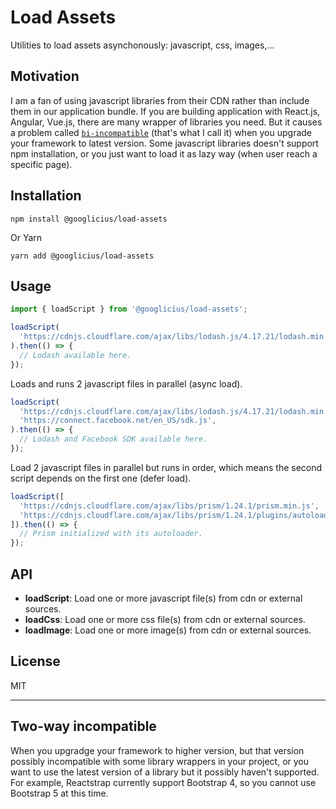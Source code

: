 # Load Assets

Utilities to load assets asynchonously: javascript, css, images,...

## Motivation

I am a fan of using javascript libraries from their CDN rather than include them in our application bundle. If you are building application with React.js, Angular, Vue.js, there are many wrapper of libraries you need. But it causes a problem called [`bi-incompatible`](#two-way-incompatible) (that's what I call it) when you upgrade your framework to latest version. Some javascript libraries doesn't support npm installation, or you just want to load it as lazy way (when user reach a specific page).

## Installation

```
npm install @googlicius/load-assets
```

Or Yarn

```
yarn add @googlicius/load-assets
```

## Usage

```javascript
import { loadScript } from '@googlicius/load-assets';

loadScript(
  'https://cdnjs.cloudflare.com/ajax/libs/lodash.js/4.17.21/lodash.min.js',
).then(() => {
  // Lodash available here.
});
```

Loads and runs 2 javascript files in parallel (async load).

```javascript
loadScript(
  'https://cdnjs.cloudflare.com/ajax/libs/lodash.js/4.17.21/lodash.min.js',
  'https://connect.facebook.net/en_US/sdk.js',
).then(() => {
  // Lodash and Facebook SDK available here.
});
```

Load 2 javascript files in parallel but runs in order,
which means the second script depends on the first one (defer load).

```javascript
loadScript([
  'https://cdnjs.cloudflare.com/ajax/libs/prism/1.24.1/prism.min.js',
  'https://cdnjs.cloudflare.com/ajax/libs/prism/1.24.1/plugins/autoloader/prism-autoloader.min.js',
]).then(() => {
  // Prism initialized with its autoloader.
});
```

## API

- **loadScript**: Load one or more javascript file(s) from cdn or external sources.
- **loadCss**: Load one or more css file(s) from cdn or external sources.
- **loadImage**: Load one or more image(s) from cdn or external sources.

## License

MIT

---

## Two-way incompatible

When you upgradge your framework to higher version, but that version possibly incompatible with some library wrappers in your project, or you want to use the latest version of a library but it possibly haven't supported. For example, Reactstrap currently support Bootstrap 4, so you cannot use Bootstrap 5 at this time.
